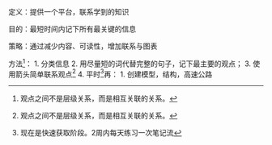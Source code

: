 定义：提供一个平台，联系学到的知识

目的：最短时间内记下所有最关键的信息

策略：通过减少内容、可读性，增加联系与图表 

方法[^1]：
	1. 分类信息
	2. 用尽量短的词代替完整的句子，记下最主要的观点；
	3. 使用箭头简单联系观点[^1]
	4. 平时[^2]再：
		1. 创建模型，结构，高速公路

[^1]: 观点之间不是层级关系，而是相互关联的关系。
[^2]: 现在是快速获取阶段。2周内每天练习一次笔记流
[^3]:  